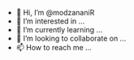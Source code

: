 - 👋 Hi, I’m @modzananiR
- 👀 I’m interested in ...
- 🌱 I’m currently learning ...
- 💞️ I’m looking to collaborate on ...
- 📫 How to reach me ...

<!---
modzananiR/modzananiR is a ✨ special ✨ repository because its `README.md` (this file) appears on your GitHub profile.
You can click the Preview link to take a look at your changes.
--->
